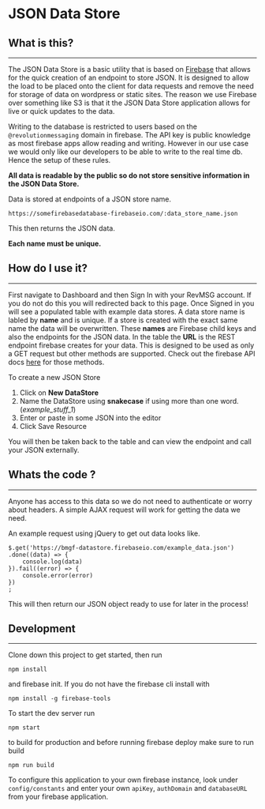 # JSON Data Store


## What is this?
---
The JSON Data Store is a basic utility that is based on [Firebase](https://firebase.google.com/)
that allows for the quick creation of an endpoint to store JSON. It is designed to allow the load to be placed onto the client for data requests and remove the need for storage of data on wordpress or static sites. The reason we use Firebase over something like S3 is that it the JSON Data Store application allows for live or quick updates to the data.

Writing to the database is restricted to users based on the `@revolutionmessaging` domain in firebase.
The API key is public knowledge as most firebase apps allow reading and writing. However in our use case we would only 
like our developers to be able to write to the real time db. Hence the setup of these rules.

**All data is readable by the public so do not store sensitive information in the JSON Data Store.**

Data is stored at endpoints of a JSON store name.

```
https://somefirebasedatabase-firebaseio.com/:data_store_name.json
```
This then returns the JSON data. 

**Each name must be unique.**

## How do I use it? 
---
First navigate to Dashboard and then Sign In with your RevMSG account. If you do not do this you will redirected back to this page. Once Signed in you will see a populated table with example data stores. A data store name is labled by **name** and is unique. If a store is created with the exact same name the data will be overwritten. These **names** are Firebase child keys and also the endpoints for the JSON data. In the table the **URL** is the REST endpoint firebase creates for your data. This is designed to be used as only a GET request but other methods are supported. Check out the firebase API docs [here](https://firebase.google.com/docs/reference/rest/database/) for those methods.

To create a new JSON Store 
1. Click on **New DataStore**
2. Name the DataStore using **snakecase** if using more than one word. (*example_stuff_1*)
3. Enter or paste in some JSON into the editor
4. Click Save Resource

You will then be taken back to the table and can view the endpoint and call your JSON externally. 


## Whats the code ?
---
Anyone has access to this data so we do not need to authenticate or worry about headers. A simple AJAX request will work for getting the data we need. 

An example request using jQuery to get out data looks like.

```
$.get('https://bmgf-datastore.firebaseio.com/example_data.json')
.done((data) => {
	console.log(data)
}).fail((error) => {
    console.error(error)
})
;
```

This will then return our JSON object ready to use for later in the process!

## Development 
---

Clone down this project to get started, then run

```
npm install

```
and firebase init. If you do not have the firebase cli install with 

```
npm install -g firebase-tools
```


To start the dev server run
```
npm start
```
to build for production and before running firebase deploy make sure to run build
```
npm run build
```

To configure this application to your own firebase instance,
look under `config/constants` and enter your own `apiKey`,  `authDomain`
and `databaseURL` from your firebase application.
